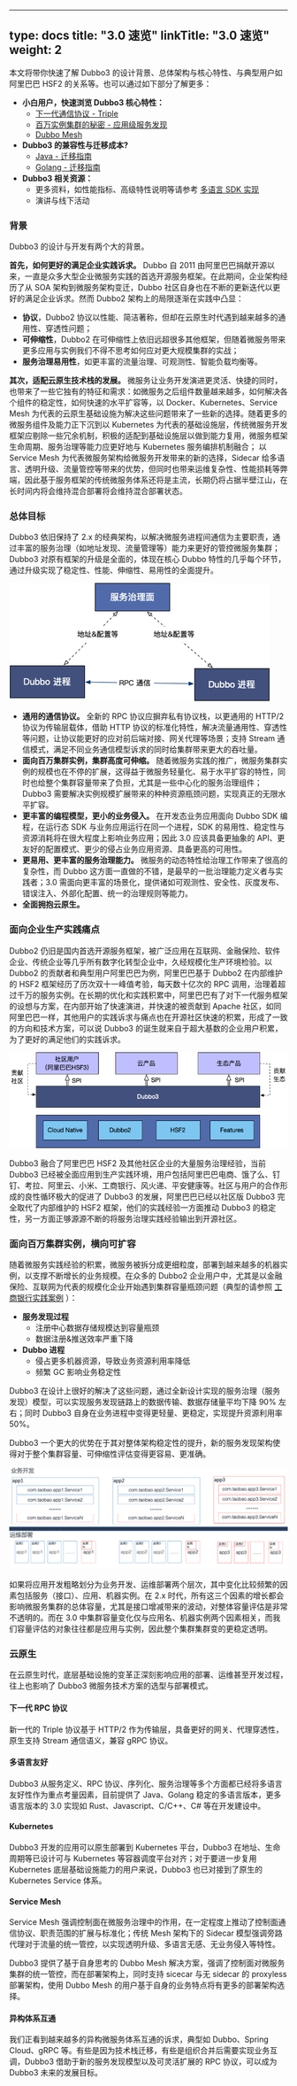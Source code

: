 
---
type: docs
title: "3.0 速览"
linkTitle: "3.0 速览"
weight: 2
---

本文将带你快速了解 Dubbo3 的设计背景、总体架构与核心特性、与典型用户如阿里巴巴 HSF2 的关系等。也可以通过如下部分了解更多：
* **小白用户，快速浏览 Dubbo3 核心特性：**
  * [下一代通信协议 - Triple](/zh/docs3-v2/java-sdk/concepts-and-architecture/triple/)
  * [百万实例集群的秘密 - 应用级服务发现](/zh/docs3-v2/java-sdk/concepts-and-architecture/service-discovery/)
  * [Dubbo Mesh](/zh/docs3-v2/java-sdk/concepts-and-architecture/mesh/)
* **Dubbo3 的兼容性与迁移成本?**
  * [Java - 迁移指南](/zh/docs3-v2/java-sdk/upgrades-and-compatibility)
  * [Golang - 迁移指南](/zh/docs3-v2/golang-sdk/)
* **Dubbo3 相关资源：**
  * 更多资料，如性能指标、高级特性说明等请参考 [多语言 SDK 实现](/zh/overview/mannual/)
  * 演讲与线下活动

### 背景

Dubbo3 的设计与开发有两个大的背景。

**首先，如何更好的满足企业实践诉求。** Dubbo 自 2011 由阿里巴巴捐献开源以来，一直是众多大型企业微服务实践的首选开源服务框架。在此期间，企业架构经历了从 SOA 架构到微服务架构变迁，Dubbo 社区自身也在不断的更新迭代以更好的满足企业诉求。然而 Dubbo2 架构上的局限逐渐在实践中凸显：
- **协议**，Dubbo2 协议以性能、简洁著称，但却在云原生时代遇到越来越多的通用性、穿透性问题；
- **可伸缩性**，Dubbo2 在可伸缩性上依旧远超很多其他框架，但随着微服务带来更多应用与实例我们不得不思考如何应对更大规模集群的实战；
- **服务治理易用性**，如更丰富的流量治理、可观测性、智能负载均衡等。

**其次，适配云原生技术栈的发展。** 微服务让业务开发演进更灵活、快捷的同时，也带来了一些它独有的特征和需求：如微服务之后组件数量越来越多，如何解决各个组件的稳定性，如何快速的水平扩容等，以 Docker、Kubernetes、Service Mesh 为代表的云原生基础设施为解决这些问题带来了一些新的选择。随着更多的微服务组件及能力正下沉到以 Kubernetes 为代表的基础设施层，传统微服务开发框架应剔除一些冗余机制，积极的适配到基础设施层以做到能力复用，微服务框架生命周期、服务治理等能力应更好地与 Kubernetes 服务编排机制融合； 以 Service Mesh 为代表微服务架构给微服务开发带来的新的选择，Sidecar 给多语言、透明升级、流量管控等带来的优势，但同时也带来运维复杂性、性能损耗等弊端，因此基于服务框架的传统微服务体系还将是主流，长期仍将占据半壁江山，在长时间内将会维持混合部署将会维持混合部署状态。

### 总体目标
Dubbo3 依旧保持了 2.x 的经典架构，以解决微服务进程间通信为主要职责，通过丰富的服务治理（如地址发现、流量管理等）能力来更好的管控微服务集群；Dubbo3 对原有框架的升级是全面的，体现在核心 Dubbo 特性的几乎每个环节，通过升级实现了稳定性、性能、伸缩性、易用性的全面提升。

![architecture-1](/imgs/v3/concepts/architecture-1.png)

* **通用的通信协议。** 全新的 RPC 协议应摒弃私有协议栈，以更通用的 HTTP/2 协议为传输层载体，借助 HTTP 协议的标准化特性，解决流量通用性、穿透性等问题，让协议能更好的应对前后端对接、网关代理等场景；支持 Stream 通信模式，满足不同业务通信模型诉求的同时给集群带来更大的吞吐量。
* **面向百万集群实例，集群高度可伸缩。** 随着微服务实践的推广，微服务集群实例的规模也在不停的扩展，这得益于微服务轻量化、易于水平扩容的特性，同时也给整个集群容量带来了负担，尤其是一些中心化的服务治理组件；Dubbo3 需要解决实例规模扩展带来的种种资源瓶颈问题，实现真正的无限水平扩容。
* **更丰富的编程模型，更小的业务侵入。** 在开发态业务应用面向 Dubbo SDK 编程，在运行态 SDK 与业务应用运行在同一个进程，SDK 的易用性、稳定性与资源消耗将在很大程度上影响业务应用；因此 3.0 应该具备更抽象的 API、更友好的配置模式、更少的侵占业务应用资源、具备更高的可用性。
* **更易用、更丰富的服务治理能力。** 微服务的动态特性给治理工作带来了很高的复杂性，而 Dubbo 这方面一直做的不错，是最早的一批治理能力定义者与实践者；3.0 需面向更丰富的场景化，提供诸如可观测性、安全性、灰度发布、错误注入、外部化配置、统一的治理规则等能力。
* **全面拥抱云原生。**

### 面向企业生产实践痛点
Dubbo2 仍旧是国内首选开源服务框架，被广泛应用在互联网、金融保险、软件企业、传统企业等几乎所有数字化转型企业中，久经规模化生产环境检验。以 Dubbo2 的贡献者和典型用户阿里巴巴为例，阿里巴巴基于 Dubbo2 在内部维护的 HSF2 框架经历了历次双十一峰值考验，每天数十亿次的 RPC 调用，治理着超过千万的服务实例。在长期的优化和实践积累中，阿里巴巴有了对下一代服务框架的设想与方案，在内部开始了快速演进，并快速的被贡献到 Apache 社区，如同阿里巴巴一样，其他用户的实践诉求与痛点也在开源社区快速的积累，形成了一致的方向和技术方案，可以说 Dubbo3 的诞生就来自于超大基数的企业用户积累，为了更好的满足他们的实践诉求。

![dubbo3-hsf](/imgs/v3/concepts/dubbo-hsf.png)

Dubbo3 融合了阿里巴巴 HSF2 及其他社区企业的大量服务治理经验，当前 Dubbo3 已经被全面应用到生产实践环境，用户包括阿里巴巴电商、饿了么、钉钉、考拉、阿里云、小米、工商银行、风火递、平安健康等。社区与用户的合作形成的良性循环极大的促进了 Dubbo3 的发展，阿里巴巴已经以社区版 Dubbo3 完全取代了内部维护的 HSF2 框架，他们的实践经验一方面推动 Dubbo3 的稳定性，另一方面正够源源不断的将服务治理实践经验输出到开源社区。

### 面向百万集群实例，横向可扩容
随着微服务实践经验的积累，微服务被拆分成更细粒度，部署到越来越多的机器实例，以支撑不断增长的业务规模。在众多的 Dubbo2 企业用户中，尤其是以金融保险、互联网为代表的规模化企业开始遇到集群容量瓶颈问题（典型的请参照 [工商银行实践案例](/zh/users/icbc/) ）：
* **服务发现过程**
    * 注册中心数据存储规模达到容量瓶颈
    * 数据注册&推送效率严重下降
* **Dubbo 进程**
    * 侵占更多机器资源，导致业务资源利用率降低
    * 频繁 GC 影响业务稳定性

Dubbo3 在设计上很好的解决了这些问题，通过全新设计实现的服务治理（服务发现）模型，可以实现服务发现链路上的数据传输、数据存储量平均下降 90% 左右；同时 Dubbo3 自身在业务进程中变得更轻量、更稳定，实现提升资源利用率 50%。

Dubbo3 一个更大的优势在于其对整体架构稳定性的提升，新的服务发现架构使得对于整个集群容量、可伸缩性评估变得更容易、更准确。

![capacity](/imgs/v3/concepts/capacity.png)

如果将应用开发粗略划分为业务开发、运维部署两个层次，其中变化比较频繁的因素包括服务（接口）、应用、机器实例。在 2.x 时代，所有这三个因素的增长都会影响微服务集群的总体容量，尤其是接口增减带来的波动，对整体容量评估是非常不透明的。而在 3.0 中集群容量变化仅与应用名、机器实例两个因素相关，而我们容量评估的对象往往都是应用与实例，因此整个集群集群变的更稳定透明。

### 云原生
在云原生时代，底层基础设施的变革正深刻影响应用的部署、运维甚至开发过程，往上也影响了 Dubbo3 微服务技术方案的选型与部署模式。

#### 下一代 RPC 协议
新一代的 Triple 协议基于 HTTP/2 作为传输层，具备更好的网关、代理穿透性，原生支持 Stream 通信语义，兼容 gRPC 协议。

#### 多语言友好
Dubbo3 从服务定义、RPC 协议、序列化、服务治理等多个方面都已经将多语言友好性作为重点考量因素，目前提供了 Java、Golang 稳定的多语言版本，更多语言版本的 3.0 实现如 Rust、Javascript、C/C++、C# 等在开发建设中。

#### Kubernetes
Dubbo3 开发的应用可以原生部署到 Kubernetes 平台，Dubbo3 在地址、生命周期等已设计可与 Kubernetes 等容器调度平台对齐；对于要进一步复用 Kubernetes 底层基础设施能力的用户来说，Dubbo3 也已对接到了原生的 Kubernetes Service 体系。

#### Service Mesh
Service Mesh 强调控制面在微服务治理中的作用，在一定程度上推动了控制面通信协议、职责范围的扩展与标准化；传统 Mesh 架构下的 Sidecar 模型强调旁路代理对于流量的统一管控，以实现透明升级、多语言无感、无业务侵入等特性。

Dubbo3 提供了基于自身思考的 Dubbo Mesh 解决方案，强调了控制面对微服务集群的统一管控，而在部署架构上，同时支持 sicecar 与无 sidecar 的 proxyless 部署架构，使用 Dubbo Mesh 的用户基于自身的业务特点将有更多的部署架构选择。

#### 异构体系互通
我们正看到越来越多的异构微服务体系互通的诉求，典型如 Dubbo、Spring Cloud、gRPC 等。有些是因为技术栈迁移，有些是组织合并后需要实现业务互调，Dubbo3 借助于新的服务发现模型以及可灵活扩展的 RPC 协议，可以成为 Dubbo3 未来的发展目标。
